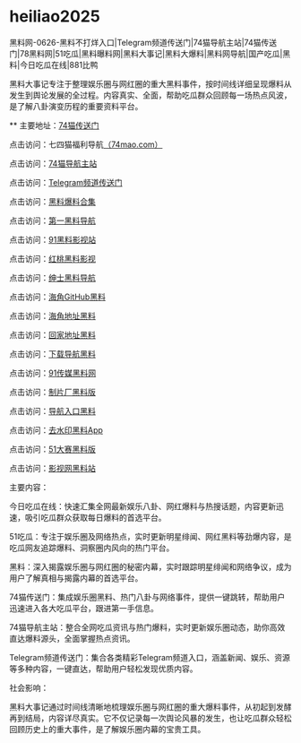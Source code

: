 # heiliao2025
黑料网-0626-黑料不打烊入口|Telegram频道传送门|74猫导航主站|74猫传送门|78黑料网|51吃瓜|黑料曝料网|黑料大事记|黑料大爆料|黑料网导航|国产吃瓜|黑料|今日吃瓜在线|881比鸭

黑料大事记专注于整理娱乐圈与网红圈的重大黑料事件，按时间线详细呈现爆料从发生到舆论发展的全过程。内容真实、全面，帮助吃瓜群众回顾每一场热点风波，是了解八卦演变历程的重要资料平台。

** 主要地址：<a href="https://74mao.com/">74猫传送门</a>

点击访问：七四猫福利导航<a href="https://74mao.com/">（74mao.com）</a>

点击访问：<a href="https://74mao.com/">74猫导航主站</a>

点击访问：<a href="https://74mao.com/">Telegram频道传送门</a>

点击访问：<a href="https://hj-971.pages.dev/">黑料爆料合集</a>  

点击访问：<a href="https://hj-972.pages.dev/">第一黑料导航</a>  

点击访问：<a href="https://hj-973.pages.dev/">91黑料影视站</a>  

点击访问：<a href="https://hj-974.pages.dev/">红桃黑料影视</a>  

点击访问：<a href="https://hj-975.pages.dev/">绅士黑料导航</a>  

点击访问：<a href="https://hj-987.pages.dev/">海角GitHub黑料</a>  

点击访问：<a href="https://hj-988.pages.dev/">海角地址黑料</a>  

点击访问：<a href="https://hj-989.pages.dev/">回家地址黑料</a>  

点击访问：<a href="https://hj-990.pages.dev/">下载导航黑料</a>  

点击访问：<a href="https://hj-991.pages.dev/">91传媒黑料网</a>  

点击访问：<a href="https://hj-992.pages.dev/">制片厂黑料版</a>  

点击访问：<a href="https://hj-993.pages.dev/">导航入口黑料</a>  

点击访问：<a href="https://hj-994.pages.dev/">去水印黑料App</a>  

点击访问：<a href="https://hj-822.pages.dev/">51大赛黑料版</a>  

点击访问：<a href="https://hj-835.pages.dev/">影视网黑料站</a>  

主要内容：

今日吃瓜在线：快速汇集全网最新娱乐八卦、网红爆料与热搜话题，内容更新迅速，吸引吃瓜群众获取每日爆料的首选平台。

51吃瓜：专注于娱乐圈及网络热点，实时更新明星绯闻、网红黑料等劲爆内容，是吃瓜网友追踪爆料、洞察圈内风向的热门平台。

黑料：深入揭露娱乐圈与网红圈的秘密内幕，实时跟踪明星绯闻和网络争议，成为用户了解真相与揭露内幕的首选平台。

74猫传送门：集成娱乐圈黑料、热门八卦与网络事件，提供一键跳转，帮助用户迅速进入各大吃瓜平台，跟进第一手信息。

74猫导航主站：整合全网吃瓜资讯与热门爆料，实时更新娱乐圈动态，助你高效直达爆料源头，全面掌握热点资讯。

Telegram频道传送门：集合各类精彩Telegram频道入口，涵盖新闻、娱乐、资源等多种内容，一键直达，帮助用户轻松发现优质内容。

社会影响：

黑料大事记通过时间线清晰地梳理娱乐圈与网红圈的重大爆料事件，从初起到发酵再到结局，内容详尽真实。它不仅记录每一次舆论风暴的发生，也让吃瓜群众轻松回顾历史上的重大事件，是了解娱乐圈内幕的宝贵工具。

<span style="display:none;">[Canonical link](https://github.com/viv20250626/viv10）</span>
